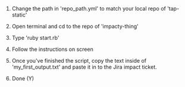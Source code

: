 1) Change the path in 'repo_path.yml' to match your local repo of 'tap-static'

2) Open terminal and cd to the repo of 'impacty-thing'

3) Type 'ruby start.rb'

4) Follow the instructions on screen

5) Once you've finished the script, copy the text inside of 'my_first_output.txt' and paste it in to the Jira impact ticket.

6) Done (Y)
